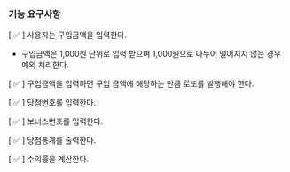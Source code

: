 ### 기능 요구사항

[ ✅ ] 사용자는 구입금액을 입력한다. 
- 구입금액은 1,000원 단위로 입력 받으며 1,000원으로 나누어 떨어지지 않는 경우 예외 처리한다.

[ ✅ ] 구입금액을 입력하면 구입 금액에 해당하는 만큼 로또를 발행해야 한다.

[ ✅ ] 당첨번호를 입력한다.

[ ✅ ] 보너스번호를 입력한다.

[ ✅ ] 당첨통계를 출력한다.

[ ✅ ] 수익률을 계산한다.